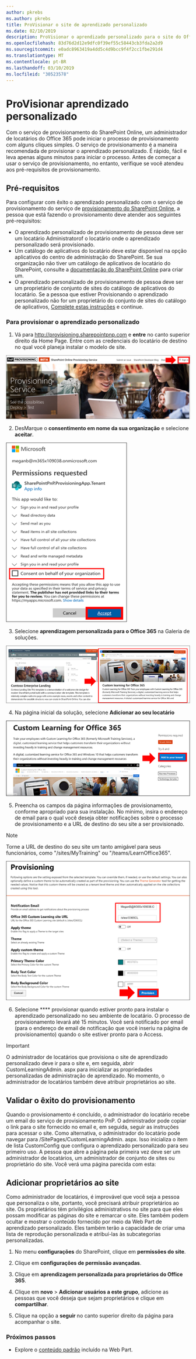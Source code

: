 ```yaml
---
author: pkrebs
ms.author: pkrebs
title: ProVisionar o site de aprendizado personalizado
ms.date: 02/10/2019
description: ProVisionar o aprendizado personalizado para o site do Office 365 por meio do mecanismo de provisionamento do SharePoint
ms.openlocfilehash: 83d76d2d12e9dfc0f39ef55c58443cb3fda2a2d9
ms.sourcegitcommit: e0adc8963419a4dd5c4d9bcc9f4f2cc1fbe291d4
ms.translationtype: MT
ms.contentlocale: pt-BR
ms.lasthandoff: 03/10/2019
ms.locfileid: "30523578"
---
```

# <a name="provision-custom-learning"></a>ProVisionar aprendizado personalizado

Com o serviço de provisionamento do SharePoint Online, um administrador de locatários do Office 365 pode iniciar o processo de provisionamento com alguns cliques simples. O serviço de provisionamento é a maneira recomendada de provisionar o aprendizado personalizado. É rápido, fácil e leva apenas alguns minutos para iniciar o processo. Antes de começar a usar o serviço de provisionamento, no entanto, verifique se você atendeu aos pré-requisitos de provisionamento.

## <a name="prerequisites"></a>Pré-requisitos
 
Para configurar com êxito o aprendizado personalizado com o serviço de provisionamento do serviço de [provisionamento do SharePoint Online](https://provisioning.sharepointpnp.com), a pessoa que está fazendo o provisionamento deve atender aos seguintes pré-requisitos: 
 
- O aprendizado personalizado de provisionamento de pessoa deve ser um locatário Administratorof o locatário onde o aprendizado personalizado será provisionado.  
- Um catálogo de aplicativos do locatário deve estar disponível na opção aplicativos do centro de administração do SharePoint. Se sua organização não tiver um catálogo de aplicativos de locatário do SharePoint, consulte a [documentação do SharePoint Online](https://docs.microsoft.com/en-us/sharepoint/use-app-catalog) para criar um.  
- O aprendizado personalizado de provisionamento de pessoa deve ser um proprietário de conjunto de sites do catálogo de aplicativos do locatário. Se a pessoa que estiver Provisionando o aprendizado personalizado não for um proprietário do conjunto de sites do catálogo de aplicativos, [Complete estas instruções](addappadmin.md) e continue. 

### <a name="to-provision-custom-learning"></a>Para provisionar o aprendizado personalizado

1. Vá para http://provisioning.sharepointpnp.com e **entre** no canto superior direito da Home Page.  Entre com as credenciais do locatário de destino no qual você planeja instalar o modelo de site.

![pnphome. png](media/inst_signin.png)

2. DesMarque o **consentimento em nome da sua organização** e selecione **aceitar**.

![no](media/inst_perms.png)

3. Selecione **aprendizagem personalizada para o Office 365** na Galeria de soluções.

![no](media/inst_select.png)

4. Na página inicial da solução, selecione **Adicionar ao seu locatário**

![inst_select. png](media/inst_add.png)

5. Preencha os campos da página informações de provisionamento, conforme apropriado para sua instalação. No mínimo, insira o endereço de email para o qual você deseja obter notificações sobre o processo de provisionamento e a URL de destino do seu site a ser provisionado.  
> [!NOTE]
> Torne a URL de destino do seu site um tanto amigável para seus funcionários, como "/sites/MyTraining" ou "/teams/LearnOffice365".

![inst_options. png](media/inst_options.png)

6. Selecione **** provisionar quando estiver pronto para instalar o aprendizado personalizado no seu ambiente de locatário.  O processo de provisionamento levará até 15 minutos. Você será notificado por email (para o endereço de email de notificação que você inseriu na página de provisionamento) quando o site estiver pronto para o Access.

> [!IMPORTANT]
> O administrador de locatários que provisiona o site de aprendizado personalizado deve ir para o site e, em seguida, abrir CustomLearningAdmin. aspx para inicializar as propriedades personalizadas de administração de aprendizado. No momento, o administrador de locatários também deve atribuir proprietários ao site. 

## <a name="validate-provisioning-success"></a>Validar o êxito do provisionamento

Quando o provisionamento é concluído, o administrador do locatário recebe um email do serviço de provisionamento PnP. O administrador pode copiar o link para o site fornecido no email e, em seguida, seguir as instruções para acessar o site. Como alternativa, o administrador do locatário pode navegar para <YOUR-SITE-COLLECTION-URL>/SitePages/CustomLearningAdmin. aspx. Isso inicializa o item de lista CustomConfig que configura o aprendizado personalizado para seu primeiro uso. A pessoa que abre a página pela primeira vez deve ser um administrador de locatários, um administrador de conjunto de sites ou proprietário do site. Você verá uma página parecida com esta: 

## <a name="add-owners-to-site"></a>Adicionar proprietários ao site
Como administrador de locatários, é improvável que você seja a pessoa que personaliza o site, portanto, você precisará atribuir proprietários ao site. Os proprietários têm privilégios administrativos no site para que eles possam modificar as páginas do site e remarcar o site. Eles também podem ocultar e mostrar o conteúdo fornecido por meio da Web Part de aprendizado personalizado. Eles também terão a capacidade de criar uma lista de reprodução personalizada e atribuí-las às subcategorias personalizadas.  

1. No menu **configurações** do SharePoint, clique em **permissões do site**.
2. Clique em **configurações de permissão avançadas**.
3. Clique em **aprendizagem personalizada para proprietários do Office 365**.
4. Clique em **novo** > **Adicionar usuários a este grupo**, adicione as pessoas que você deseja que sejam proprietários e clique em **compartilhar**.

8. Clique na opção a **seguir** no canto superior direito da página para acompanhar o site.  

### <a name="next-steps"></a>Próximos passos
- Explore o [conteúdo padrão](sitecontent.md) incluído na Web Part.
